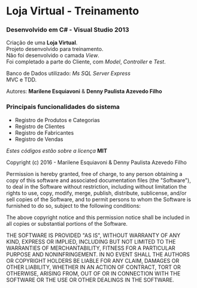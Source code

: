 # Loja Virtual - Treinamento

### Desenvolvido em C# - Visual Studio 2013

Criação de uma **Loja Virtual**.  
Projeto desenvolvido para treinamento.  
Não foi desenvolvido o camada _View_.  
Foi completado a parte do Cliente, com _Model_, _Controller_ e _Test_.

Banco de Dados utilizado: _Ms SQL Server Express_  
MVC e TDD.

Autores: **Marilene Esquiavoni** & **Denny Paulista Azevedo Filho**

### Principais funcionalidades do sistema

- Registro de Produtos e Categorias
- Registro de Clientes
- Registro de Fabricantes
- Registro de Vendas

_Estes códigos estão sobre a licença_ **MIT**

Copyright (c) 2016 - Marilene Esquiavoni & Denny Paulista Azevedo Filho

Permission is hereby granted, free of charge, to any person obtaining a copy
of this software and associated documentation files (the "Software"), to deal
in the Software without restriction, including without limitation the rights
to use, copy, modify, merge, publish, distribute, sublicense, and/or sell
copies of the Software, and to permit persons to whom the Software is
furnished to do so, subject to the following conditions:

The above copyright notice and this permission notice shall be included in all
copies or substantial portions of the Software.

THE SOFTWARE IS PROVIDED "AS IS", WITHOUT WARRANTY OF ANY KIND, EXPRESS OR
IMPLIED, INCLUDING BUT NOT LIMITED TO THE WARRANTIES OF MERCHANTABILITY,
FITNESS FOR A PARTICULAR PURPOSE AND NONINFRINGEMENT. IN NO EVENT SHALL THE
AUTHORS OR COPYRIGHT HOLDERS BE LIABLE FOR ANY CLAIM, DAMAGES OR OTHER
LIABILITY, WHETHER IN AN ACTION OF CONTRACT, TORT OR OTHERWISE, ARISING FROM,
OUT OF OR IN CONNECTION WITH THE SOFTWARE OR THE USE OR OTHER DEALINGS IN THE
SOFTWARE.
